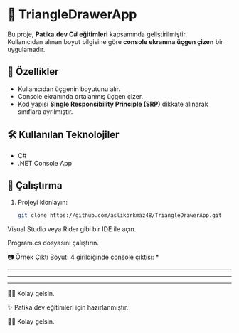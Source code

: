# 🔺 TriangleDrawerApp

Bu proje, **Patika.dev C# eğitimleri** kapsamında geliştirilmiştir.  
Kullanıcıdan alınan boyut bilgisine göre **console ekranına üçgen çizen** bir uygulamadır.  

## 📌 Özellikler
- Kullanıcıdan üçgenin boyutunu alır.  
- Console ekranında ortalanmış üçgen çizer.  
- Kod yapısı **Single Responsibility Principle (SRP)** dikkate alınarak sınıflara ayrılmıştır.  

## 🛠 Kullanılan Teknolojiler
- C#  
- .NET Console App  

## 🚀 Çalıştırma
1. Projeyi klonlayın:
   ```bash
   git clone https://github.com/aslikorkmaz48/TriangleDrawerApp.git
Visual Studio veya Rider gibi bir IDE ile açın.

Program.cs dosyasını çalıştırın.

📷 Örnek Çıktı
Boyut: 4 girildiğinde console çıktısı:
   *
  ***
 *****
*******
👩‍💻 Kolay gelsin.

✨ Patika.dev eğitimleri için hazırlanmıştır.

👩‍💻 Kolay gelsin.
